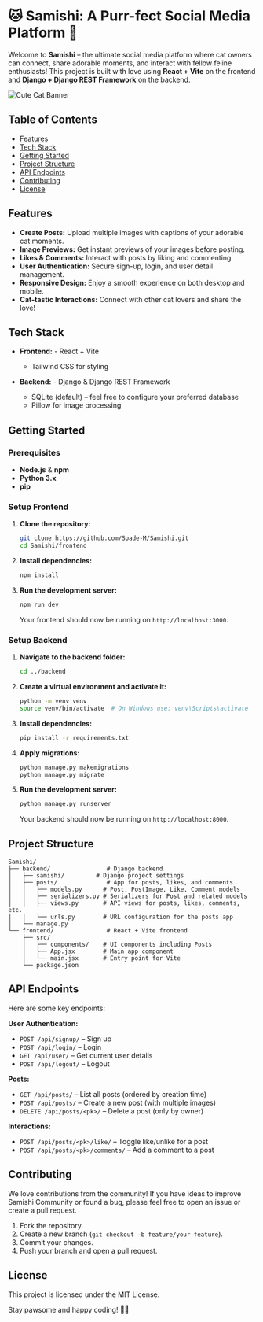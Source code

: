 # 🐱 Samishi: A Purr-fect Social Media Platform 🐾

Welcome to **Samishi** – the ultimate social media platform where cat owners can connect, share adorable moments, and interact with fellow feline enthusiasts! This project is built with love using **React + Vite** on the frontend and **Django + Django REST Framework** on the backend.

![Cute Cat Banner](https://cdn2.thecatapi.com/images/2l3.jpg)

## Table of Contents

- [Features](#features)
- [Tech Stack](#tech-stack)
- [Getting Started](#getting-started)
- [Project Structure](#project-structure)
- [API Endpoints](#api-endpoints)
- [Contributing](#contributing)
- [License](#license)

## Features

- **Create Posts:** Upload multiple images with captions of your adorable cat moments.
- **Image Previews:** Get instant previews of your images before posting.
- **Likes & Comments:** Interact with posts by liking and commenting.
- **User Authentication:** Secure sign-up, login, and user detail management.
- **Responsive Design:** Enjoy a smooth experience on both desktop and mobile.
- **Cat-tastic Interactions:** Connect with other cat lovers and share the love!

## Tech Stack

- **Frontend:** - React + Vite  
  - Tailwind CSS for styling

- **Backend:** - Django & Django REST Framework  
  - SQLite (default) – feel free to configure your preferred database  
  - Pillow for image processing

## Getting Started

### Prerequisites

- **Node.js** & **npm**
- **Python 3.x**
- **pip**

### Setup Frontend

1. **Clone the repository:**

   ```bash
   git clone https://github.com/Spade-M/Samishi.git
   cd Samishi/frontend
   ```

2. **Install dependencies:**

   ```bash
   npm install
   ```

3. **Run the development server:**

   ```bash
   npm run dev
   ```

   Your frontend should now be running on `http://localhost:3000`.

### Setup Backend

1. **Navigate to the backend folder:**

   ```bash
   cd ../backend
   ```

2. **Create a virtual environment and activate it:**

   ```bash
   python -m venv venv
   source venv/bin/activate  # On Windows use: venv\Scripts\activate
   ```

3. **Install dependencies:**

   ```bash
   pip install -r requirements.txt
   ```

4. **Apply migrations:**

   ```bash
   python manage.py makemigrations
   python manage.py migrate
   ```

5. **Run the development server:**

   ```bash
   python manage.py runserver
   ```

   Your backend should now be running on `http://localhost:8000`.

## Project Structure

```
Samishi/
├── backend/                # Django backend
│   ├── samishi/         # Django project settings
│   ├── posts/              # App for posts, likes, and comments
│   │   ├── models.py      # Post, PostImage, Like, Comment models
│   │   ├── serializers.py # Serializers for Post and related models
│   │   ├── views.py       # API views for posts, likes, comments, etc.
│   │   └── urls.py        # URL configuration for the posts app
│   └── manage.py
└── frontend/               # React + Vite frontend
    ├── src/
    │   ├── components/    # UI components including Posts
    │   ├── App.jsx        # Main app component
    │   └── main.jsx       # Entry point for Vite
    └── package.json
```

## API Endpoints

Here are some key endpoints:

**User Authentication:**

- `POST /api/signup/` – Sign up
- `POST /api/login/` – Login
- `GET /api/user/` – Get current user details
- `POST /api/logout/` – Logout

**Posts:**

- `GET /api/posts/` – List all posts (ordered by creation time)
- `POST /api/posts/` – Create a new post (with multiple images)
- `DELETE /api/posts/<pk>/` – Delete a post (only by owner)

**Interactions:**

- `POST /api/posts/<pk>/like/` – Toggle like/unlike for a post
- `POST /api/posts/<pk>/comments/` – Add a comment to a post

## Contributing

We love contributions from the community! If you have ideas to improve Samishi Community or found a bug, please feel free to open an issue or create a pull request.

1. Fork the repository.
2. Create a new branch (`git checkout -b feature/your-feature`).
3. Commit your changes.
4. Push your branch and open a pull request.

## License

This project is licensed under the MIT License.

Stay pawsome and happy coding! 🐾😸

